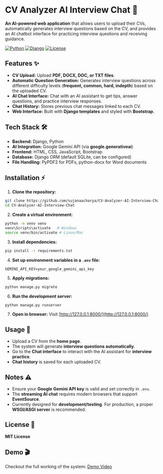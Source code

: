 
# **CV Analyzer AI Interview Chat**  🚀

**An AI-powered web application** that allows users to upload their CVs, automatically generates interview questions based on the CV, and provides an AI chatbot interface for practicing interview questions and receiving guidance.

[![Python](https://img.shields.io/badge/Python-3.11-blue?logo=python&logoColor=white)](https://www.python.org/)
[![Django](https://img.shields.io/badge/Django-5.2-green?logo=django&logoColor=white)](https://www.djangoproject.com/)
[![License](https://img.shields.io/badge/License-MIT-yellow.svg)](LICENSE)



## **Features** ✨

- **CV Upload:** Upload **PDF, DOCX, DOC, or TXT files**.  
- **Automatic Question Generation:** Generates interview questions across different difficulty levels (**frequent, common, hard, indepth**) based on the uploaded CV.  
- **AI Chat Interface:** Chat with an AI assistant to get tips, answer questions, and practice interview responses.  
- **Chat History:** Stores previous chat messages linked to each CV.  
- **Web Interface:** Built with **Django templates** and styled with **Bootstrap**.  



## **Tech Stack** 🛠️

- **Backend:** Django, Python  
- **AI Integration:** Google Gemini API (via **google.generativeai**)  
- **Frontend:** HTML, CSS, JavaScript, Bootstrap  
- **Database:** Django ORM (default SQLite, can be configured)  
- **File Handling:** PyPDF2 for PDFs, python-docx for Word documents  



## **Installation** ⚡

1. **Clone the repository:**  
```bash
git clone https://github.com/sujanaacharya/CV-Analyzer-AI-Interview-Chat.git
cd CV-Analyzer-AI-Interview-Chat
````

2. **Create a virtual environment:**

```bash
python -m venv venv
venv\Scripts\activate   # Windows
source venv/bin/activate # Linux/Mac
```

3. **Install dependencies:**

```bash
pip install -r requirements.txt
```

4. **Set up environment variables in a `.env` file:**

```env
GEMINI_API_KEY=your_google_gemini_api_key
```

5. **Apply migrations:**

```bash
python manage.py migrate
```

6. **Run the development server:**

```bash
python manage.py runserver
```

7. **Open in browser:**
   Visit [http://127.0.0.1:8000/](http://127.0.0.1:8000/)



## **Usage** 📝

* Upload a CV from the **home page**.
* The system will generate **interview questions automatically**.
* Go to the **Chat interface** to interact with the AI assistant for **interview practice**.
* **Chat history** is saved for each uploaded CV.



## **Notes** ⚠️

* Ensure your **Google Gemini API key** is valid and set correctly in `.env`.
* The **streaming AI chat** requires modern browsers that support **EventSource**.
* Currently designed for **development/testing**. For production, a proper **WSGI/ASGI server** is recommended.



## **License** 📄

**MIT License**



## **Demo** 🎬

Checkout the full working of the system: [Demo Video](https://drive.google.com/file/d/1l1de_fConclYSVstZ0mDa08GUo7itAc6/view?usp=sharing)

```
```
